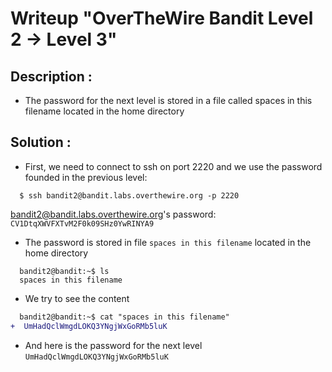 # Writeup "OverTheWire Bandit Level 2 → Level 3"

## Description : 
- The password for the next level is stored in a file called spaces in this filename located in the home directory
## Solution :
- First, we need to connect to ssh on port 2220 and we use the password founded in the previous level: 
```
  $ ssh bandit2@bandit.labs.overthewire.org -p 2220
```
bandit2@bandit.labs.overthewire.org's password: `CV1DtqXWVFXTvM2F0k09SHz0YwRINYA9`
- The password is stored in file `spaces in this filename` located in the home directory 
```
  bandit2@bandit:~$ ls
  spaces in this filename
```
- We try to see the content
```diff
  bandit2@bandit:~$ cat "spaces in this filename"
+  UmHadQclWmgdLOKQ3YNgjWxGoRMb5luK
```
- And here is the password for the next level `UmHadQclWmgdLOKQ3YNgjWxGoRMb5luK`
